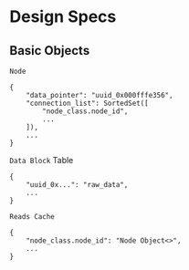 # Design Specs


## Basic Objects 
`Node`
```
{
    "data_pointer": "uuid_0x000fffe356",
    "connection_list": SortedSet([
        "node_class.node_id",
        ...
    ]),
    ...
}
```

`Data Block` Table
```
{
    "uuid_0x...": "raw_data",
    ...
}
```

`Reads Cache`
```
{
    "node_class.node_id": "Node Object<>",
    ...
}
```
